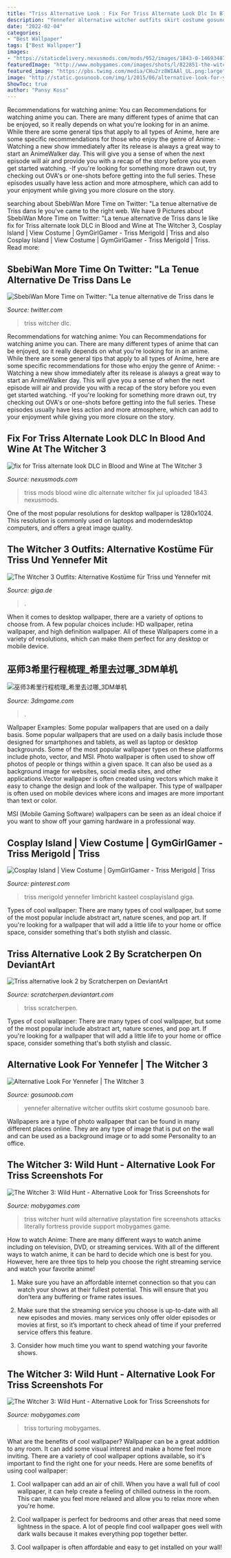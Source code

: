 ```yaml
---
title: "Triss Alternative Look : Fix For Triss Alternate Look Dlc In Blood And Wine At The Witcher 3"
description: "Yennefer alternative witcher outfits skirt costume gosunoob bare"
date: "2022-02-04"
categories:
- "Best Wallpaper"
tags: ["Best Wallpaper"]
images:
- "https://staticdelivery.nexusmods.com/mods/952/images/1843-0-1469348735.jpg"
featuredImage: "http://www.mobygames.com/images/shots/l/822851-the-witcher-3-wild-hunt-alternative-look-for-triss-playstation.jpg"
featured_image: "https://pbs.twimg.com/media/CHu2rz8WIAAl_UL.png:large"
image: "http://static.gosunoob.com/img/1/2015/06/alternative-look-for-yennefer.jpg"
ShowToc: true
author: "Pansy Koss"
---
```



Recommendations for watching anime: You can
Recommendations for watching anime you can. There are many different types of anime that can be enjoyed, so it really depends on what you're looking for in an anime. While there are some general tips that apply to all types of Anime, here are some specific recommendations for those who enjoy the genre of Anime: 
-Watching a new show immediately after its release is always a great way to start an AnimeWalker day. This will give you a sense of when the next episode will air and provide you with a recap of the story before you even get started watching. 
-If you're looking for something more drawn out, try checking out OVA's or one-shots before getting into the full series. These episodes usually have less action and more atmosphere, which can add to your enjoyment while giving you more closure on the story.

	

		
searching about SbebiWan More Time on Twitter: &quot;La tenue alternative de Triss dans le you've came to the right web. We have 9 Pictures about SbebiWan More Time on Twitter: &quot;La tenue alternative de Triss dans le like fix for Triss alternate look DLC in Blood and Wine at The Witcher 3, Cosplay Island | View Costume | GymGirlGamer - Triss Merigold | Triss and also Cosplay Island | View Costume | GymGirlGamer - Triss Merigold | Triss. Read more:
		
    
## SbebiWan More Time On Twitter: &quot;La Tenue Alternative De Triss Dans Le

<img loading=lazy src="https://pbs.twimg.com/media/CHu2rz8WIAAl_UL.png:large" onerror="this.onerror=null;this.src='https://tse3.mm.bing.net/th?id=OIP.lUeOTvpm-S-azjRpZPY9lQHaNx&amp;pid=15.1';" alt="SbebiWan More Time on Twitter: &quot;La tenue alternative de Triss dans le">

_Source: twitter.com_

>triss witcher dlc. 

	

Recommendations for watching anime: You can
Recommendations for watching anime you can. There are many different types of anime that can be enjoyed, so it really depends on what you're looking for in an anime. While there are some general tips that apply to all types of Anime, here are some specific recommendations for those who enjoy the genre of Anime: 
-Watching a new show immediately after its release is always a great way to start an AnimeWalker day. This will give you a sense of when the next episode will air and provide you with a recap of the story before you even get started watching. 
-If you're looking for something more drawn out, try checking out OVA's or one-shots before getting into the full series. These episodes usually have less action and more atmosphere, which can add to your enjoyment while giving you more closure on the story.

    
## Fix For Triss Alternate Look DLC In Blood And Wine At The Witcher 3

<img loading=lazy src="https://staticdelivery.nexusmods.com/mods/952/images/1843-0-1469348735.jpg" onerror="this.onerror=null;this.src='https://tse3.mm.bing.net/th?id=OIP.A8rO3HUwKEgv2GcAQTVDHgHaEK&amp;pid=15.1';" alt="fix for Triss alternate look DLC in Blood and Wine at The Witcher 3">

_Source: nexusmods.com_

>triss mods blood wine dlc alternate witcher fix jul uploaded 1843 nexusmods. 

	

One of the most popular resolutions for desktop wallpaper is 1280x1024. This resolution is commonly used on laptops and moderndesktop computers, and offers a great image quality.

    
## The Witcher 3 Outfits: Alternative Kostüme Für Triss Und Yennefer Mit

<img loading=lazy src="https://static.giga.de/wp-content/uploads/2015/06/witcher3-triss-eine-lebenswichtige-angelegenheit.jpg" onerror="this.onerror=null;this.src='https://tse4.mm.bing.net/th?id=OIP.QGDtLpbgu5BEeAPblVb8fwHaEX&amp;pid=15.1';" alt="The Witcher 3 Outfits: Alternative Kostüme für Triss und Yennefer mit">

_Source: giga.de_

>. 

	

When it comes to desktop wallpaper, there are a variety of options to choose from. A few popular choices include: HD wallpaper, retina wallpaper, and high definition wallpaper. All of these Wallpapers come in a variety of resolutions, which can make them perfect for any desktop or mobile device. 

    
## 巫师3希里行程梳理_希里去过哪_3DM单机

<img loading=lazy src="https://img.3dmgame.com/uploads/images/news/20180903/1535959677_688777.jpg" onerror="this.onerror=null;this.src='https://tse2.mm.bing.net/th?id=OIP.CfOyBLI3Qtw8KvV7S2rdvgHaEo&amp;pid=15.1';" alt="巫师3希里行程梳理_希里去过哪_3DM单机">

_Source: 3dmgame.com_

>. 

	

Wallpaper Examples: Some popular wallpapers that are used on a daily basis.
Some popular wallpapers that are used on a daily basis include those designed for smartphones and tablets, as well as laptop or desktop backgrounds. Some of the most popular wallpaper types on these platforms include photo, vector, and MSI. 
Photo wallpaper is often used to show off photos of people or things within a given space. It can also be used as a background image for websites, social media sites, and other applications.Vector wallpaper is often created using vectors which make it easy to change the design and look of the wallpaper. This type of wallpaper is often used on mobile devices where icons and images are more important than text or color. 

MSI (Mobile Gaming Software) wallpapers can be seen as an ideal choice if you want to show off your gaming hardware in a professional way.

    
## Cosplay Island | View Costume | GymGirlGamer - Triss Merigold | Triss

<img loading=lazy src="https://i.pinimg.com/originals/e0/b9/ba/e0b9ba80fc055782f0d7accd4f1aa31f.jpg" onerror="this.onerror=null;this.src='https://tse2.mm.bing.net/th?id=OIP.7bvJUAYM4ozWn9XF-M8FoAHaEY&amp;pid=15.1';" alt="Cosplay Island | View Costume | GymGirlGamer - Triss Merigold | Triss">

_Source: pinterest.com_

>triss merigold yennefer limbricht kasteel cosplayisland giga. 

	

Types of cool wallpaper:
There are many types of cool wallpaper, but some of the most popular include abstract art, nature scenes, and pop art. If you're looking for a wallpaper that will add a little life to your home or office space, consider something that's both stylish and classic.

    
## Triss Alternative Look 2 By Scratcherpen On DeviantArt

<img loading=lazy src="http://t02.deviantart.net/Vo7QdfR80XoOLyAB3WMeyJu07s8=/fit-in/150x150/filters:no_upscale():origin()/pre06/8c40/th/pre/f/2015/170/d/5/triss_alternative_look_2_by_scratcherpen-d8xwx1h.jpg" onerror="this.onerror=null;this.src='https://tse4.mm.bing.net/th?id=OIP._nu9BDuRtJ5x90ncWaxYqAAAAA&amp;pid=15.1';" alt="Triss alternative look 2 by Scratcherpen on DeviantArt">

_Source: scratcherpen.deviantart.com_

>triss scratcherpen. 

	

Types of cool wallpaper:
There are many types of cool wallpaper, but some of the most popular include abstract art, nature scenes, and pop art. If you're looking for a wallpaper that will add a little life to your home or office space, consider something that's both stylish and classic.

    
## Alternative Look For Yennefer | The Witcher 3

<img loading=lazy src="http://static.gosunoob.com/img/1/2015/06/alternative-look-for-yennefer.jpg" onerror="this.onerror=null;this.src='https://tse4.mm.bing.net/th?id=OIP.eFwW4VQ_-Tf7Uc5Sq5r-iQHaEK&amp;pid=15.1';" alt="Alternative Look For Yennefer | The Witcher 3">

_Source: gosunoob.com_

>yennefer alternative witcher outfits skirt costume gosunoob bare. 

	



Wallpapers are a type of photo wallpaper that can be found in many different places online. They are any type of image that is put on the wall and can be used as a background image or to add some Personality to an office.

    
## The Witcher 3: Wild Hunt - Alternative Look For Triss Screenshots For

<img loading=lazy src="http://www.mobygames.com/images/shots/l/822851-the-witcher-3-wild-hunt-alternative-look-for-triss-playstation.jpg" onerror="this.onerror=null;this.src='https://tse2.mm.bing.net/th?id=OIP.MpcdJ5MEaYlqp5V56Eme2wHaEK&amp;pid=15.1';" alt="The Witcher 3: Wild Hunt - Alternative Look for Triss Screenshots for">

_Source: mobygames.com_

>triss witcher hunt wild alternative playstation fire screenshots attacks literally fortress provide support mobygames game. 

	

How to watch Anime: There are many different ways to watch anime including on television, DVD, or streaming services.
With all of the different ways to watch anime, it can be hard to decide which one is best for you. However, here are three tips to help you choose the right streaming service and watch your favorite anime!
1. Make sure you have an affordable internet connection so that you can watch your shows at their fullest potential. This will ensure that you don’tera any buffering or frame rates issues.

2. Make sure that the streaming service you choose is up-to-date with all new episodes and movies. many services only offer older episodes or movies at first, so it’s important to check ahead of time if your preferred service offers this feature.

3. Consider how much time you want to spend watching your favorite shows.

    
## The Witcher 3: Wild Hunt - Alternative Look For Triss Screenshots For

<img loading=lazy src="https://www.mobygames.com/images/shots/l/820884-the-witcher-3-wild-hunt-alternative-look-for-triss-playstation.jpg" onerror="this.onerror=null;this.src='https://tse2.mm.bing.net/th?id=OIP.zLn7f9HIENM7eEiEYFQGnAHaEK&amp;pid=15.1';" alt="The Witcher 3: Wild Hunt - Alternative Look for Triss Screenshots for">

_Source: mobygames.com_

>triss torturing mobygames. 

	

What are the benefits of cool wallpaper?
Wallpaper can be a great addition to any room. It can add some visual interest and make a home feel more inviting. There are a variety of cool wallpaper options available, so it's important to find the right one for your needs. Here are some benefits of using cool wallpaper: 
1. Cool wallpaper can add an air of chill. When you have a wall full of cool wallpaper, it can help create a feeling of chilled outness in the room. This can make you feel more relaxed and allow you to relax more when you're home. 

2. Cool wallpaper is perfect for bedrooms and other areas that need some lightness in the space. A lot of people find cool wallpaper goes well with dark walls because it makes everything pop together better. 

3. Cool wallpaper is often affordable and easy to get installed on your wall!

